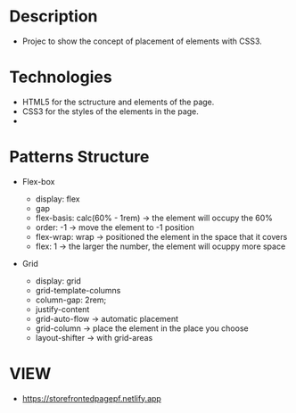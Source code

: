 # Description
- Projec to show the concept of placement of elements with CSS3.

# Technologies 
- HTML5 for the sctructure and elements of the page.
- CSS3 for the styles of the elements in the page.
- 
# Patterns Structure
- Flex-box
    - display: flex
    - gap
    - flex-basis: calc(60% - 1rem) -> the element will occupy the 60% 
    - order: -1 -> move the element to -1 position
    - flex-wrap: wrap -> positioned the element in the space that it covers
    - flex: 1 -> the larger the number, the element will ocuppy more space

- Grid
    - display: grid
    - grid-template-columns
    - column-gap: 2rem;
    - justify-content
    - grid-auto-flow -> automatic placement
    - grid-column -> place the element in the place you choose
    - layout-shifter -> with grid-areas  

# VIEW
- https://storefrontedpagepf.netlify.app
